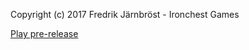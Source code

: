 Copyright (c) 2017 Fredrik Järnbröst - Ironchest Games

[Play pre-release](https://ironchestgames.github.io/ninja-pig/)
